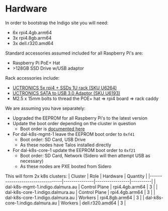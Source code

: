 # Hardware

In order to bootstrap the Indigo site you will need:
* 6x rpi4.4gb.arm64
* 3x rpi4.8gb.arm64
* 3x dell.r320.amd64

Standard accessories assumed included for all Raspberry Pi's are:
* Raspberry Pi PoE+ Hat
* \>128GB SSD Drive w/USB adaptor

Rack accessories include:
* [UCTRONICS 5x rpi4 + SSDs 1U rack (SKU U6264)](https://www.uctronics.com/cluster-and-rack-mount/uctronics-19-1u-raspberry-pi-rackmount-ssd-bracket-for-any-2-5-ssds.html)
* [UCTRONICS SATA to USB 3.0 Adaptor (SKU U6193)](https://www.uctronics.com/uctronics-sata-usb-adapter-cable-sata-hard-drive-disk-converter.html)
* M2.5 x 15mm bolts to thread the POE+ hat => rpi4 board => rack caddy

We are assuming you have separately:
* Upgraded the EEPROM for all Raspberry Pi's to the latest version
* Update the boot order depending on the cluster in question
  * Boot order is [documented here](https://www.raspberrypi.com/documentation/computers/raspberry-pi.html#BOOT_ORDER)
* For dal-k8s-mgmt-1 leave the EEPROM boot order to `0xf41`
  * Boot order: SD Card, USB Drive
  * As these nodes have Talos installed directly
* For dal-k8s-core-1 update the EEPROM boot order to `0xf21`
  * Boot order: SD Card, Network (Sidero will then attempt USB as necessary)
  * As these nodes are PXE booted from Sidero

This will form 2x k8s clusters:
| Cluster                          | Role          | Hardware        | Quantity |
|----------------------------------|---------------|-----------------|----------|
| dal-k8s-mgmt-1.indigo.dalmura.au | Control Plane | rpi4.4gb.arm64  |        3 |
| dal-k8s-core-1.indigo.dalmura.au | Control Plane | rpi4.4gb.arm64  |        3 |
| dal-k8s-core-1.indigo.dalmura.au | Workers       | rpi4.8gb.arm64  |        3 |
| dal-k8s-core-1.indigo.dalmura.au | Workers       | dell.r320.amd64 |        3 |
